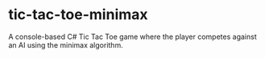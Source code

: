 # tic-tac-toe-minimax
A console-based C# Tic Tac Toe game where the player competes against an AI using the minimax algorithm. 
